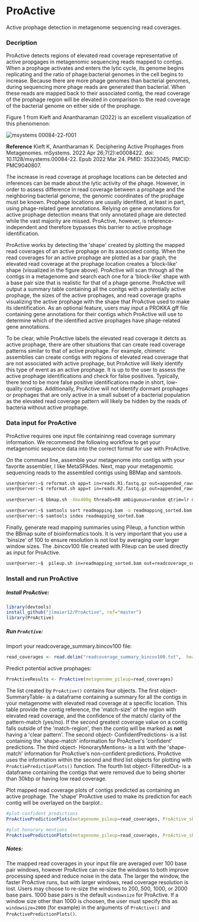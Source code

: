 # ProActive
Active prophage detection in metagenome sequencing read coverages.

### Decription
ProActive detects regions of elevated read coverage representative of active propgages in metagenomic sequencing reads mapped to contigs. When a prophage activates and enters the lytic cycle, its genome begins replicating and the ratio of phage:bacterial genomes in the cell begins to increase. Because there are more phage genomes than bacterial genomes, during sequencing more phage reads are generated than bacterial. When these reads are mapped back to their associated contig, the read coverage of the prophage region will be elevated in comparison to the read coverage of the bacterial genome on either side of the prophage. 

Figure 1 from Kieft and Anantharaman (2022) is an excellent visualization of this phenomenon:

![msystems 00084-22-f001](https://github.com/jlmaier12/ProActive/assets/45083046/7f1d4e54-8ae8-406e-940e-5da311718dba)

**Reference** Kieft K, Anantharaman K. Deciphering Active Prophages from Metagenomes. mSystems. 2022 Apr 26;7(2):e0008422. doi: 10.1128/msystems.00084-22. Epub 2022 Mar 24. PMID: 35323045; PMCID: PMC9040807.

The increase in read coverage at prophage locations can be detected and inferences can be made about the lytic activity of the phage. However, in order to assess difference in read coverage between a prophage and the neighboring bacterial genome, the genomic coordinates of the prophage must be known. Prophage locations are usually idenfitied, at least in part, using phage-related gene annotations. Relying on gene annotations for active prophage detection means that only annotated phage are detected while the vast majority are missed. ProActive, however, is reference-independent and therefore bypasses this barrier to active prophage identification.

ProActive works by detecting the 'shape' created by plotting the mapped read coverages of an active prophage on its associated contig. When the read coverages for an active prophage are plotted as a bar graph, the elevated read coverage at the prophage location creates a 'block-like' shape (visualized in the figure above). ProActive will scan through all the contigs in a metagenome and search each one for a 'block-like' shape with a base pair size that is realistic for that of a phage genome. ProActive will output a summary table containing all the conitgs with a potentially active prophage, the sizes of the active prophages, and read coverage graphs visualizing the active prophage with the shape that ProActive used to make its identification. As an optional feature, users may input a PROKKA gff file containing gene annotations for their contigs which ProActive will use to determine which of the identified active prophages have phage-related gene annotations. 

To be clear, while ProActive labels the elevated read coverage it detcts as active prophage, there are other situations that can create read coverage patterns similar to that of active prophage. For example, chimeric assemblies can create contigs with regions of elevated read coverage that are not associated with active prophage, but ProActive will likely identify this type of event as an active prophage. It is up to the user to assess the active prophage identifications and check for false positives. Typically, there tend to be more false positive identifications made in short, low-quality contigs. 
Additionally, ProActive will not identify dormant prophages or prophages that are only active in a small subset of a bacterial population as the elevated read coverage pattern will likely be hidden by the reads of bacteria without active prophage. 


### Data input for ProActive
ProActive requires one input file containinng read coverage summary information. We recommend the following workflow to get your metagenomic sequence data into the correct format for use with ProActive. 

On the command line, assemble your metagenome into contigs with your favorite assembler, I like MetaSPAdes. Next, map your metagenomic sequencing reads to the assembled contigs using BBMap and samtools. 

```bash
user@server:~$ reformat.sh app=t in=reads.R1.fastq.gz out=appended_rawreads.fastq.gz
user@server:~$ reformat.sh app=t in=reads.R2.fastq.gz out=appended_rawreads.fastq.gz
 
user@server:~$ bbmap.sh -Xmx400g threads=80 ambiguous=random qtrim=lr minid=0.97 nodisk=t ref=metagenome.fasta in1=appended_rawreads.fastq.gz outm=readmapping.bam 

user@server:~$ samtools sort readmapping.bam -o readmapping_sorted.bam
user@server:~$ samtools index readmapping_sorted.bam
```

Finally, generate read mapping summaries using Pileup, a function within the BBmap suite of bioinformatics tools. It is very important that you use a 'binsize' of 100 to ensure resolution is not lost by averaging over larger window sizes. The .bincov100 file created with Pileup can be used directly as input for ProActive.

```bash
user@server:~$  pileup.sh in=readmapping_sorted.bam out=readcoverage_summary.pileupcovstats bincov=readcoverage_summary_bincov100.txt binsize=100 stdev=t
```

### Install and run ProActive

##### Install ProActive:

```R
library(devtools)
install_github("jlmaier12/ProActive", ref="master")
library(ProActive)
```

##### Run `ProActive`:

Import your readcoverage_summary.bincov100 file:
```R
read_coverages <- read.delim("readcoverage_summary_bincov100.txt",  header=FALSE, comment.char="#")
```

Predict potential active prophages:
```R
ProActiveResults <- ProActive(metagenome_pileup=read_coverages) 
```
The list created by `ProActive()` contains four objects. The first object- SummaryTable- is a dataframe containing a summary for all the contigs in your metagenome with elevated read coverage at a specific location. This table provide the contig reference, the 'match-size' of the region with elevated read coverage, and the confidence of the match/ clarity of the pattern-match (yes/no). If the second greatest coverage value on a contig falls outside of the 'match-region', then the contig will be marked as **not** having a 'clear pattern'. The second object- ConfidentPredictions- is a list containing the 'shape-match' information for ProActive's 'confident' predictions. The third object- HonoraryMentions- is a list with the 'shape-match' information for ProActive's non-confident predictions. ProActive uses the information within the second and third list objects for plotting with `ProActiePredictionPlots()` function. The fourth list object- FilteredOut- is a dataframe containing the contigs that were removed due to being shorter than 30kbp or having low read coverage.  

Plot mapped read coverage plots of contigs predicted as containing an active prophage. The 'shape' ProActive used to make its prediction for each contig will be overlayed on the barplot.:
```R
#plot confident predictions
ProActivePredictionPlots(metagenome_pileup=read_coverages, ProActive_shapelist=ProActiveResults$ConfidentPredictions, ProActive_summarydf=ProActiveResults$SummaryTable)

#plot honorary mentions
ProActivePredictionPlots(metagenome_pileup=read_coverages, ProActive_shapelist=ProActiveResults$HonoraryMentions, ProActive_summarydf=ProActiveResults$SummaryTable)
```

##### Notes:
The mapped read coverages in your input file are averaged over 100 base pair windows, however ProActive can re-size the windows to both improve processing speed and reduce noise in the data. The larger the window, the faster ProActive runs, but with larger windows, read coverage resolution is lost. Users may choose to re-size the windows to 200, 500, 1000, or 2000 base pairs. 1000 base pairs is the default `windowsize` for ProActive. If a window size other than 1000 is choosen, the user must specify this as `windowsize=2000` (for example) in the arguments of `ProActive()` and `ProActivePredictionPlots()`.  

